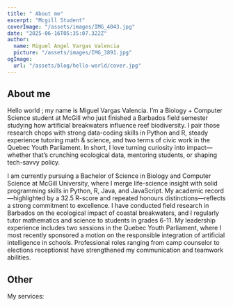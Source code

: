 ```yaml
---
title: " About me"
excerpt: "Mcgill Student"
coverImage: "/assets/images/IMG_4043.jpg"
date: "2025-06-16T05:35:07.322Z"
author:
  name: Miguel Angel Vargas Valencia
  picture: "/assets/images/IMG_3891.jpg"
ogImage:
  url: "/assets/blog/hello-world/cover.jpg"
---
```

## About me
Hello world ; my name is Miguel Vargas Valencia. I’m a Biology + Computer Science student at McGill who just finished a Barbados field semester studying how artificial breakwaters influence reef biodiversity. I pair those research chops with strong data-coding skills in Python and R, steady experience tutoring math & science, and two terms of civic work in the Quebec Youth Parliament. In short, I love turning curiosity into impact—whether that’s crunching ecological data, mentoring students, or shaping tech-savvy policy.

I am currently pursuing a Bachelor of Science in Biology and Computer Science at McGill University, where I merge life-science insight with solid programming skills in Python, R, Java, and JavaScript. My academic record—highlighted by a 32.5 R-score and repeated honours distinctions—reflects a strong commitment to excellence. I have conducted field research in Barbados on the ecological impact of coastal breakwaters, and I regularly tutor mathematics and science to students in grades 6-11. My leadership experience includes two sessions in the Quebec Youth Parliament, where I most recently sponsored a motion on the responsible integration of artificial intelligence in schools. Professional roles ranging from camp counselor to elections receptionist have strengthened my communication and teamwork abilities.

## Other

  
My services:
